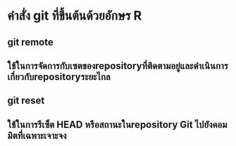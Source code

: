 # คำสั่ง git ที่ขึ้นต้นด้วยอักษร R

## git remote

## ใช้ในการจัดการกับเซตของrepositoryที่ติดตามอยู่และดำเนินการเกี่ยวกับrepositoryระยะไกล

##  git reset

## ใช้ในการรีเซ็ต HEAD หรือสถานะในrepository Git ไปยังคอมมิตที่เฉพาะเจาะจง
